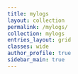 ```yaml
---
title: mylogs
layout: collection
permalink: /mylogs/
collection: mylogs
entries_layout: grid
classes: wide
author_profile: true
sidebar_main: true
---
```



<!-- 공백이 포함되어 있는 카테고리 이름의 경우 site.categories['a b c'] 이런식으로! -->
